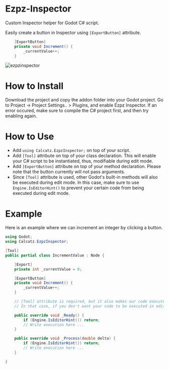 # Ezpz-Inspector
Custom Inspector helper for Godot C# script.

Easily create a button in Inspector using `[ExportButton]` attribute.

```csharp
    [ExportButton]
    private void Increment() {
        _currentValue++;
    }
```

![ezpzinspector](https://github.com/dilaura-exp/Ezpz-Inspector/assets/21215083/27fc9220-cc6b-4c3a-a598-c9d96baae757)

# How to Install

Download the project and copy the addon folder into your Godot project.
Go to Project -> Project Settings.. > Plugins, and enable Ezpz Inspector.
If an error occured, make sure to compile the C# project first, and then try enabling again.

# How to Use

- Add `using Calcatz.EzpzInspector;` on top of your script.
- Add `[Tool]` attribute on top of your class declaration. This will enable your C# script to be instantiated, thus, modifiable during edit mode.
- Add `[ExportButton]` attribute on top of your method declaration. Please note that the button currently will not pass arguments.
- Since `[Tool]` attribute is used, other Godot's built-in methods will also be executed during edit mode. In this case, make sure to use `Engine.IsEditorHint()` to prevent your certain code from being executed during edit mode.

# Example

Here is an example where we can increment an integer by clicking a button.

```csharp
using Godot;
using Calcatz.EzpzInspector;

[Tool]
public partial class IncrementValue : Node {

    [Export]
    private int _currentValue = 0;

    [ExportButton]
    private void Increment() {
        _currentValue++;
    }

    // [Tool] attribute is required, but it also makes our code executed in editor.
    // In that case, if you don't want your code to be executed in editor, use Engine.IsEditorHint()

    public override void _Ready() {
        if (Engine.IsEditorHint()) return;
        // Write execution here ...
    }

    public override void _Process(double delta) {
        if (Engine.IsEditorHint()) return;
        // Write execution here ...
    }

}
```
